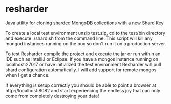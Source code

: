 resharder
=========

Java utility for cloning sharded MongoDB collections with a new Shard Key

To create a local test environment unzip test.zip, cd to the test/bin directory and execute ./shard.sh from the command line.  This script will kill any mongod instances running on the box so don't run it on a production server.

To test Resharder compile the project and execute the jar or run within an IDE such as IntelliJ or Eclipse.  If you have a mongos instance running on localhost:27017 or have initialized the test environment Resharder will pull shard configuration automatically.  I will add support for remote mongos when I get a chance.

If everything is setup correctly you should be able to point a browser at http://localhost:8082 and start experiencing the endless joy that can only come from completely destroying your data!
